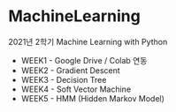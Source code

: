 # MachineLearning
2021년 2학기 Machine Learning with Python

- WEEK1 - Google Drive / Colab 연동
- WEEK2 - Gradient Descent
- WEEK3 - Decision Tree
- WEEK4 - Soft Vector Machine
- WEEK5 - HMM (Hidden Markov Model)
